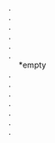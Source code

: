  .   
    .  
      .  
        .  
          .  
            .  
&#8195;      *empty  
              .  
                .  
                  .  
                    .  
                      .  
                        .  
                          .  
